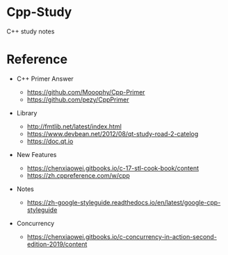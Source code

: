# Cpp-Study
C++ study notes

# Reference
* C++ Primer Answer
  * https://github.com/Mooophy/Cpp-Primer
  * https://github.com/pezy/CppPrimer

* Library
  * http://fmtlib.net/latest/index.html
  * https://www.devbean.net/2012/08/qt-study-road-2-catelog
  * https://doc.qt.io
  
* New Features
  * https://chenxiaowei.gitbooks.io/c-17-stl-cook-book/content
  * https://zh.cppreference.com/w/cpp
  
* Notes
  * https://zh-google-styleguide.readthedocs.io/en/latest/google-cpp-styleguide
  
* Concurrency
  * https://chenxiaowei.gitbooks.io/c-concurrency-in-action-second-edition-2019/content